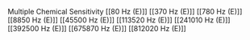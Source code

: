 Multiple Chemical Sensitivity
[[80 Hz (E)]]
[[370 Hz (E)]]
[[780 Hz (E)]]
[[8850 Hz (E)]]
[[45500 Hz (E)]]
[[113520 Hz (E)]]
[[241010 Hz (E)]]
[[392500 Hz (E)]]
[[675870 Hz (E)]]
[[812020 Hz (E)]]